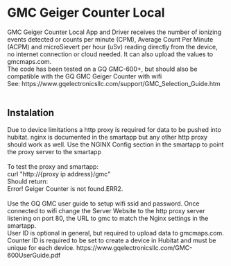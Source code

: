 <h1>GMC Geiger Counter Local</h1>
GMC Geiger Counter Local App and Driver receives the number of ionizing events detected or counts per minute (CPM), Average Count Per Minute (ACPM) and microSievert per hour (uSv) reading directly from the device, no internet connection or cloud needed. It can also upload the values to gmcmaps.com.<br>
The code has been tested on a GQ GMC-600+, but should also be compatible with the GQ GMC Geiger Counter with wifi<br>See: https://www.gqelectronicsllc.com/support/GMC_Selection_Guide.htm<br>
<br>
<h2>Instalation</h2>
Due to device limitations a http proxy is required for data to be pushed into hubitat. nginx is documented in the smartapp but any other http proxy should work as well. Use the NGINX Config section in the smartapp to point the proxy server to the smartapp<br><br>
To test the proxy and smartapp:<br>
curl "http://{proxy ip address}/gmc"<br>
Should return:<br>
<html><head><body>Error! Geiger Counter is not found.ERR2.</body></html><br><br>
Use the GQ GMC user guide to setup wifi ssid and password. Once connected to wifi change the Server Website to the http proxy server listening on port 80, the URL to gmc to match the Nginx settings in the smartapp.<br>User ID is optional in general, but required to upload data to gmcmaps.com. Counter ID is required to be set to create a device in Hubitat and must be unique for each device.
https://www.gqelectronicsllc.com/GMC-600UserGuide.pdf
